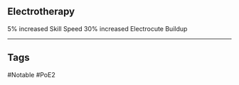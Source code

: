 ## Electrotherapy
5% increased Skill Speed
30% increased Electrocute Buildup

---
## Tags
#Notable
#PoE2
